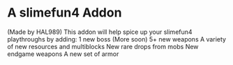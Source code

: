# A slimefun4 Addon 

(Made by HAL989)
This addon will help spice up your slimefun4 playthroughs by adding: 
1 new boss (More soon)
5+ new weapons
A variety of new resources and multiblocks
New rare drops from mobs
New endgame weapons
A new set of armor
